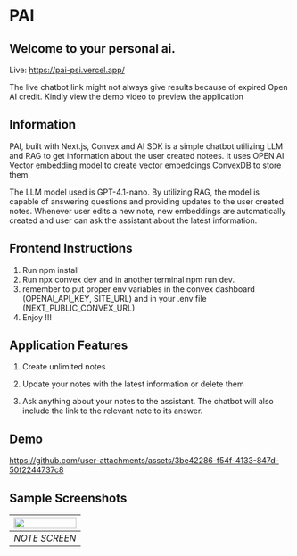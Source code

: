 # PAI

## Welcome to your personal ai.

Live: https://pai-psi.vercel.app/

The live chatbot link might not always give results because of expired Open AI credit. Kindly view the demo video to preview the application

## Information

PAI, built with Next.js, Convex and AI SDK is a simple chatbot utilizing LLM and RAG to get information about the user created notees. It uses OPEN AI Vector embedding model to create vector embeddings ConvexDB to store them.

The LLM model used is GPT-4.1-nano. By utilizing RAG, the model is capable of answering questions and providing updates to the user created notes. Whenever user edits a new note, new embeddings are automatically created and user can ask the assistant about the latest information.

## Frontend Instructions

1. Run npm install
2. Run npx convex dev and in another terminal npm run dev.
3. remember to put proper env variables in the convex dashboard (OPENAI_API_KEY, SITE_URL) and in your .env file (NEXT_PUBLIC_CONVEX_URL)
4. Enjoy !!!

## Application Features

1. Create unlimited notes

2. Update your notes with the latest information or delete them

3. Ask anything about your notes to the assistant. The chatbot will also include the link to the relevant note to its answer.

## Demo

https://github.com/user-attachments/assets/3be42286-f54f-4133-847d-50f2244737c8

## Sample Screenshots

| <img src="https://github.com/user-attachments/assets/4b8a7f6f-1702-4755-ba0a-7acc172c2e33" width=100% height=100%> |
| :----------------------------------------------------------------------------------------------------------------: |
|                                                   _NOTE SCREEN_                                                    |
